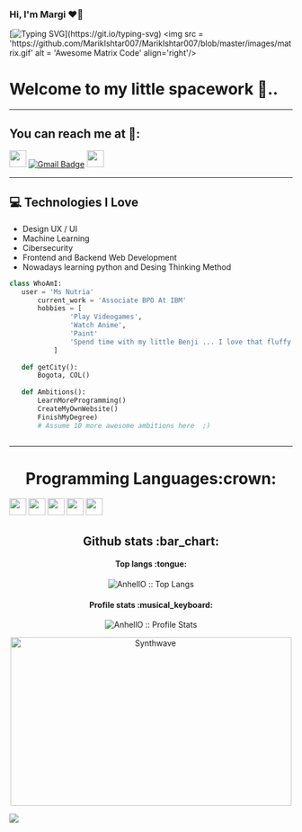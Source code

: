 ### Hi, I'm Margi ❤️🧁

[![Typing SVG](https://readme-typing-svg.herokuapp.com?font=Fira+Code&pause=1000&width=435&lines=I+like+it+programming+.+.+.)](https://git.io/typing-svg)
<img src = 'https://github.com/MarikIshtar007/MarikIshtar007/blob/master/images/matrix.gif' alt = 'Awesome Matrix Code' align='right'/>

<h1>Welcome to my little spacework 👾..</h1> 

---

<h2>You can reach me at 🍒:</h2>


<a href="https://www.linkedin.com/in/margi-africano"><img src="https://img.shields.io/badge/Linkedin-%231572B6.svg?style=for-the-badge&logo=Linkedin&logoColor=white" style="margin-bottom: 4px;" height="30px" target="_blank"></a>
[![Gmail Badge](https://img.shields.io/badge/-Gmail-c14438?style=for-the-badge&logo=Gmail&logoColor=white&link=mailto:africanomargi@gmail.com)](mailto:africanomargi@gmail.com)
<a href="https://www.instagram.com/june00004/"><img src="https://img.shields.io/badge/Instagram-%23E4405F.svg?style=for-the-badge&logo=Instagram&logoColor=white" style="margin-bottom: 4px;" height="30px" target="_blank"></a>


---

## :computer: Technologies I Love
* Design UX / UI
* Machine Learning
* Cibersecurity
* Frontend and Backend Web Development
* Nowadays learning python and Desing Thinking Method

 ```python
 class WhoAmI:
 	user = 'Ms Nutria'
		current_work = 'Associate BPO At IBM'
		hobbies = [
				'Play Videogames',
				'Watch Anime',
				'Paint'
				'Spend time with my little Benji ... I love that fluffy ball'
			]
	
	def getCity():
		Bogota, COL()
	
	def Ambitions():
		LearnMoreProgramming()
		CreateMyOwnWebsite()
		FinishMyDegree)
		# Assume 10 more awesome ambitions here  ;)
	
 ```
 ---
 
<h1 align="center">Programming Languages:crown:</h1> 

<p>
<img src="https://img.shields.io/badge/javascript-%23323330.svg?style=for-the-badge&logo=javascript&logoColor=%23F7DF1E" style="margin-bottom: 4px;" height="30px">
<img src="https://img.shields.io/badge/html5-%23E34F26.svg?style=for-the-badge&logo=html5&logoColor=white" style="margin-bottom: 4px;" height="30px">
<img src="https://img.shields.io/badge/css3-%231572B6.svg?style=for-the-badge&logo=css3&logoColor=white" style="margin-bottom: 4px;" height="30px">
<img src="https://img.shields.io/badge/git-%23F05033.svg?style=for-the-badge&logo=git&logoColor=white" style="margin-bottom: 4px;" height="30px">
<img src="https://img.shields.io/badge/github-%23323330.svg?style=for-the-badge&logo=github&logoColor=white" style="margin-bottom: 4px;" height="30px">
</p>

 
<h2 align="center">Github stats :bar_chart:</h2>

<h4 align="center">Top langs :tongue:</h4>

<p align="center"><img src="https://github-readme-stats.vercel.app/api/top-langs/?username=MsNutria&langs_count=10&theme=tokyonight&layout=compact" alt="AnhellO :: Top Langs" /></p>

<h4 align="center">Profile stats :musical_keyboard:</h4>

<p align="center"><img src="https://github-readme-stats.vercel.app/api?username=MsNutria&show_icons=true&theme=synthwave" alt="AnhellO :: Profile Stats" /></p>

<p align="center"><img src="https://thumbs.gfycat.com/GoodnaturedFondGaur-size_restricted.gif" alt="Synthwave" height="300" width="500"></p>

<p><img src="https://metrics.lecoq.io/MsNutria"><p>
 
